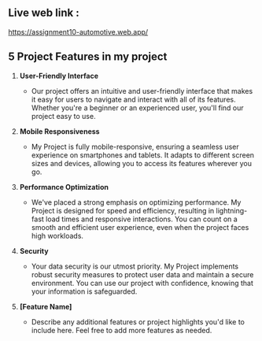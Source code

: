 ## Live web link :
https://assignment10-automotive.web.app/

## 5 Project Features in my project

1. **User-Friendly Interface**
   - Our project offers an intuitive and user-friendly interface that makes it easy for users to navigate and interact with all of its features. Whether you're a beginner or an experienced user, you'll find our project easy to use.

2. **Mobile Responsiveness**
   - My Project is fully mobile-responsive, ensuring a seamless user experience on smartphones and tablets. It adapts to different screen sizes and devices, allowing you to access its features wherever you go.

3. **Performance Optimization**
   - We've placed a strong emphasis on optimizing performance. My Project is designed for speed and efficiency, resulting in lightning-fast load times and responsive interactions. You can count on a smooth and efficient user experience, even when the project faces high workloads.

4. **Security**
   - Your data security is our utmost priority. My Project implements robust security measures to protect user data and maintain a secure environment. You can use our project with confidence, knowing that your information is safeguarded.

5. **[Feature Name]**
   - Describe any additional features or project highlights you'd like to include here. Feel free to add more features as needed.
